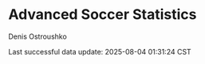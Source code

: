 # Advanced Soccer Statistics
Denis Ostroushko

<!-- gfm -->

Last successful data update: 2025-08-04 01:31:24 CST
